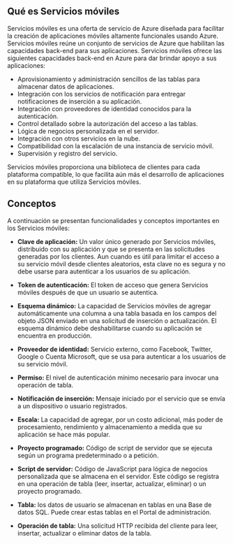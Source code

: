 
## <a name="what-is"></a>Qué es Servicios móviles

Servicios móviles es una oferta de servicio de Azure diseñada para facilitar la creación de aplicaciones móviles altamente funcionales usando Azure. Servicios móviles reúne un conjunto de servicios de Azure que habilitan las capacidades back-end para sus aplicaciones. Servicios móviles ofrece las siguientes capacidades back-end en Azure para dar brindar apoyo a sus aplicaciones:

* Aprovisionamiento y administración sencillos de las tablas para
  almacenar datos de aplicaciones.
* Integración con los servicios de notificación para entregar
  notificaciones de inserción a su aplicación.
* Integración con proveedores de identidad conocidos para la
  autenticación.
* Control detallado sobre la autorización del acceso a las tablas.
* Lógica de negocios personalizada en el servidor.
* Integración con otros servicios en la nube.
* Compatibilidad con la escalación de una instancia de servicio móvil.
* Supervisión y registro del servicio.

Servicios móviles proporciona una biblioteca de clientes para cada plataforma compatible, lo que facilita aún más el desarrollo de aplicaciones en su plataforma que utiliza Servicios móviles.

## <a name="concepts"> </a>Conceptos

A continuación se presentan funcionalidades y conceptos importantes en los Servicios móviles:

<!--![1][1]-->

* **Clave de aplicación:** Un valor único generado por Servicios móviles, distribuido con su aplicación y que se presenta en las solicitudes generadas por los clientes. Aun cuando es útil para limitar el acceso a su servicio móvil desde clientes aleatorios, esta clave no es segura y no debe usarse para autenticar a los usuarios de su aplicación.

* **Token de autenticación:** El token de acceso que genera Servicios móviles después de que un usuario se autentica.

* **Esquema dinámico:** La capacidad de Servicios móviles de agregar automáticamente una columna a una tabla basada en los campos del objeto JSON enviado en una solicitud de inserción o actualización. El esquema dinámico debe deshabilitarse cuando su aplicación se encuentra en producción.

* **Proveedor de identidad:** Servicio externo, como Facebook, Twitter, Google o Cuenta Microsoft, que se usa para autenticar a los usuarios de su servicio móvil.

* **Permiso:** El nivel de autenticación mínimo necesario para invocar una operación de tabla.

* **Notificación de inserción:** Mensaje iniciado por el servicio que se envía a un dispositivo o usuario registrados.

* **Escala:** La capacidad de agregar, por un costo adicional, más poder de procesamiento, rendimiento y almacenamiento a medida que su aplicación se hace más popular.

* **Proyecto programado:** Código de script de servidor que se ejecuta según un programa predeterminado o a petición.

* **Script de servidor:** Código de JavaScript para lógica de negocios personalizada que se almacena en el servidor. Este código se registra en una operación de tabla (leer, insertar, actualizar, eliminar) o un proyecto programado.

* **Tabla:** los datos de usuario se almacenan en tablas en una Base de datos SQL. Puede crear estas tablas en el Portal de administración.

* **Operación de tabla:** Una solicitud HTTP recibida del cliente para leer, insertar, actualizar o eliminar datos de la tabla.

<!-- Images. -->